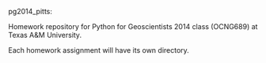pg2014_pitts:

Homework repository for Python for Geoscientists 2014 class (OCNG689) at Texas A&M University.

Each homework assignment will have its own directory.
